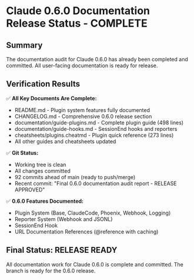 # Claude 0.6.0 Documentation Release Status - COMPLETE

## Summary

The documentation audit for Claude 0.6.0 has already been completed and committed. All user-facing documentation is ready for release.

## Verification Results

✅ **All Key Documents Are Complete:**
- README.md - Plugin system features fully documented
- CHANGELOG.md - Comprehensive 0.6.0 release section
- documentation/guide-plugins.md - Complete plugin guide (498 lines)
- documentation/guide-hooks.md - SessionEnd hooks and reporters
- cheatsheets/plugins.cheatmd - Plugin quick reference (273 lines)
- All other guides and cheatsheets updated

✅ **Git Status:**
- Working tree is clean 
- All changes committed
- 92 commits ahead of main (ready to push/merge)
- Recent commit: "Final 0.6.0 documentation audit report - RELEASE APPROVED"

✅ **0.6.0 Features Documented:**
- Plugin System (Base, ClaudeCode, Phoenix, Webhook, Logging)
- Reporter System (Webhook and JSONL)
- SessionEnd Hook
- URL Documentation References (@reference with caching)

## Final Status: RELEASE READY

All documentation work for Claude 0.6.0 is complete and committed. The branch is ready for the 0.6.0 release.
